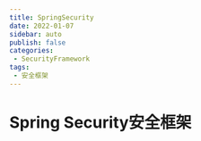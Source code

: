 ```yaml
---
title: SpringSecurity
date: 2022-01-07
sidebar: auto
publish: false
categories:
 - SecurityFramework
tags:
 - 安全框架
---
```


# Spring Security安全框架
